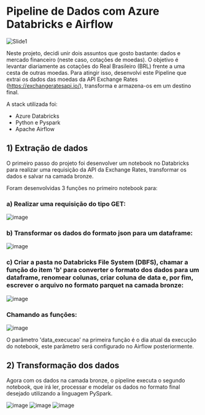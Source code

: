 # Pipeline de Dados com Azure Databricks e Airflow
![Slide1](https://github.com/user-attachments/assets/f8df3527-6f2b-4819-a46a-c55a04e78260)

Neste projeto, decidi unir dois assuntos que gosto bastante: dados e mercado financeiro (neste caso, cotações de moedas). O objetivo é levantar diariamente as cotações do Real Brasileiro (BRL) frente a uma cesta de outras moedas. Para atingir isso, desenvolvi este Pipeline que extrai os dados das moedas da API Exchange Rates (https://exchangeratesapi.io/), transforma e armazena-os em um destino final. 

A stack utilizada foi:
- Azure Databricks
- Python e Pyspark
- Apache Airflow

## 1) Extração de dados
O primeiro passo do projeto foi desenvolver um notebook no Databricks para realizar uma requisição da API da Exchange Rates, transformar os dados e salvar na camada bronze.

Foram desenvolvidas 3 funções no primeiro notebook para: 
### a) Realizar uma requisição do tipo GET:

![image](https://github.com/user-attachments/assets/519c3a60-d808-4b2d-b1d9-119a9db49f9e)

### b) Transformar os dados do formato json para um dataframe:

![image](https://github.com/user-attachments/assets/d6394854-f556-4bac-bed8-ace69b1c11f9)

### c) Criar a pasta no Databricks File System (DBFS), chamar a função do item 'b' para converter o formato dos dados para um dataframe, renomear colunas, criar coluna de data e, por fim, escrever o arquivo no formato parquet na camada bronze:

![image](https://github.com/user-attachments/assets/ef59b0cd-ac96-4e8f-961b-efd0db8bcb42)

### Chamando as funções:

![image](https://github.com/user-attachments/assets/962c1e1b-f365-414a-bd2e-958c42ac69d6)

O parâmetro 'data_execucao' na primeira função é o dia atual da execução do notebook, este parâmetro será configurado no Airflow posteriormente.

## 2) Transformação dos dados
Agora com os dados na camada bronze, o pipeline executa o segundo notebook, que irá ler, processar e modelar os dados no formato final desejado utilizando a linguagem PySpark.

![image](https://github.com/user-attachments/assets/f8dd5fe1-476c-4b8a-aca4-78fa3c6c26ab)
![image](https://github.com/user-attachments/assets/90a22822-a683-40df-ab0b-6ffd627df64f)
![image](https://github.com/user-attachments/assets/26577763-a2ee-49cf-8f67-9bad9bd44557)
